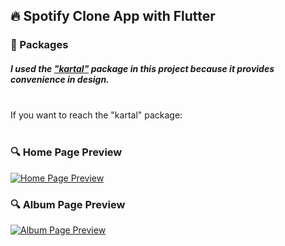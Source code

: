 ## 🔥 Spotify Clone App with Flutter

### 🎁 Packages 
##### I used the ["kartal"](https://pub.dev/packages/kartal) package in this project because it provides convenience in design.
<br/>
If you want to reach the "kartal" package:
<br/>
<br/>

### 🔍 Home Page Preview
<a href="https://media.giphy.com/media/FGqJsdIa4nhzg9QaUk/giphy.gif"><img src="https://media.giphy.com/media/FGqJsdIa4nhzg9QaUk/giphy.gif" title="Home Page Preview"/></a>
### 🔍 Album Page Preview
<a href="https://media.giphy.com/media/GCUqWbUJvzgd1rO62m/giphy.gif"><img src="https://media.giphy.com/media/GCUqWbUJvzgd1rO62m/giphy.gif" title="Album Page Preview"/></a>



